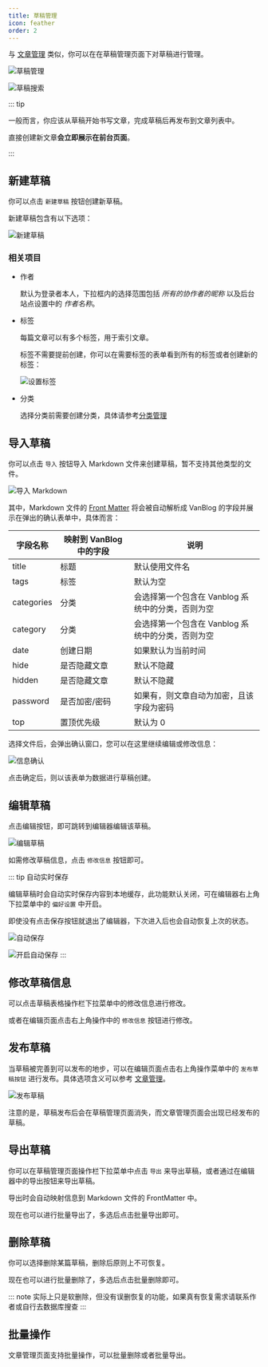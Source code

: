 ```yaml
---
title: 草稿管理
icon: feather
order: 2
---
```


与 [文章管理](./article.md) 类似，你可以在在草稿管理页面下对草稿进行管理。

![草稿管理](https://pic.mereith.com/img/0f7f16346a52a69190fa11d08e92beb2.clipboard-2022-08-30.png)

![草稿搜索](https://pic.mereith.com/img/730ad49e1827f8972e582239122a62b4.clipboard-2022-08-16.png)

::: tip

一般而言，你应该从草稿开始书写文章，完成草稿后再发布到文章列表中。

直接创建新文章**会立即展示在前台页面**。

:::

## 新建草稿

你可以点击 `新建草稿` 按钮创建新草稿。

新建草稿包含有以下选项：

![新建草稿](https://www.mereith.com/static/img/4f96f5e2e1d7d289e85f69cabe2a8d35.clipboard-2022-09-06.png)

### 相关项目

- 作者

  默认为登录者本人，下拉框内的选择范围包括 _所有的协作者的昵称_ 以及后台站点设置中的 _作者名称_。

- 标签

  每篇文章可以有多个标签，用于索引文章。

  标签不需要提前创建，你可以在需要标签的表单看到所有的标签或者创建新的标签：

  ![设置标签](https://pic.mereith.com/img/f96db83327831a83b5eb7b010be0f431.clipboard-2022-08-15.png)

- 分类

  选择分类前需要创建分类，具体请参考[分类管理](./tag.md#分类管理)

## 导入草稿

你可以点击 `导入` 按钮导入 Markdown 文件来创建草稿，暂不支持其他类型的文件。

![导入 Markdown](https://pic.mereith.com/img/513d3fa66a42e3832682d623a0f0f664.clipboard-2022-08-29.png)

其中，Markdown 文件的 [Front Matter](https://hexo.bootcss.com/docs/front-matter.html) 将会被自动解析成 VanBlog 的字段并展示在弹出的确认表单中，具体而言：

| 字段名称   | 映射到 VanBlog 中的字段 | 说明                                              |
| ---------- | ----------------------- | ------------------------------------------------- |
| title      | 标题                    | 默认使用文件名                                    |
| tags       | 标签                    | 默认为空                                          |
| categories | 分类                    | 会选择第一个包含在 Vanblog 系统中的分类，否则为空 |
| category   | 分类                    | 会选择第一个包含在 Vanblog 系统中的分类，否则为空 |
| date       | 创建日期                | 如果默认为当前时间                                |
| hide       | 是否隐藏文章            | 默认不隐藏                                        |
| hidden     | 是否隐藏文章            | 默认不隐藏                                        |
| password   | 是否加密/密码           | 如果有，则文章自动为加密，且该字段为密码          |
| top        | 置顶优先级              | 默认为 0                                          |

选择文件后，会弹出确认窗口，您可以在这里继续编辑或修改信息：

![信息确认](https://pic.mereith.com/img/507093b889194a9726439c74474e90b0.clipboard-2022-08-29.png)

点击确定后，则以该表单为数据进行草稿创建。

## 编辑草稿

点击编辑按钮，即可跳转到编辑器编辑该草稿。

![编辑草稿](https://pic.mereith.com/img/577da489715c94c183247ba63887aac5.clipboard-2022-08-30.png)

如需修改草稿信息，点击 `修改信息` 按钮即可。

::: tip 自动实时保存

编辑草稿时会自动实时保存内容到本地缓存，此功能默认关闭，可在编辑器右上角下拉菜单中的 `偏好设置` 中开启。

即使没有点击保存按钮就退出了编辑器，下次进入后也会自动恢复上次的状态。

![自动保存](https://pic.mereith.com/img/85fa1dc72226c92b7b176cc40690999d.clipboard-2022-08-31.png)

![开启自动保存](https://pic.mereith.com/img/83e5a9815d0538447ef2fa97fe9c875d.clipboard-2023-06-27.webp) :::

## 修改草稿信息

可以点击草稿表格操作栏下拉菜单中的修改信息进行修改。

或者在编辑页面点击右上角操作中的 `修改信息` 按钮进行修改。

## 发布草稿

当草稿被完善到可以发布的地步，可以在编辑页面点击右上角操作菜单中的 `发布草稿按钮` 进行发布。具体选项含义可以参考 [文章管理](./article.md)。

![发布草稿](https://pic.mereith.com/img/4aadf867768d04fb906085532664c0df.clipboard-2023-02-27.png)

注意的是，草稿发布后会在草稿管理页面消失，而文章管理页面会出现已经发布的草稿。

## 导出草稿

你可以在草稿管理页面操作栏下拉菜单中点击 `导出` 来导出草稿，或者通过在编辑器中的导出按钮来导出草稿。

导出时会自动映射信息到 Markdown 文件的 FrontMatter 中。

现在也可以进行批量导出了，多选后点击批量导出即可。

## 删除草稿

你可以选择删除某篇草稿，删除后原则上不可恢复。

现在也可以进行批量删除了，多选后点击批量删除即可。

::: note 实际上只是软删除，但没有误删恢复的功能，如果真有恢复需求请联系作者或自行去数据库搜查 :::

## 批量操作

文章管理页面支持批量操作，可以批量删除或者批量导出。
